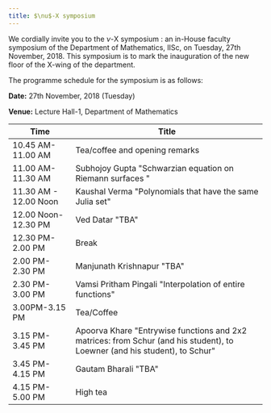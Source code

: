 ```yaml
---
title: $\nu$-X symposium
---
```

We cordially invite you to the $\nu$-X symposium : an in-House faculty symposium
of the Department of Mathematics, IISc, on Tuesday, 27th November, 2018. This symposium is to mark the inauguration
of the new floor of the X-wing of the department.


The programme schedule for the symposium is as follows:

__Date:__     27th November, 2018 (Tuesday)

__Venue:__  Lecture Hall-1, Department of Mathematics




Time     |  Title
--- | ---
10.45 AM-11.00 AM   |           Tea/coffee and opening remarks
11.00 AM-11.30 AM   |          Subhojoy Gupta "Schwarzian equation on Riemann surfaces "
11.30 AM - 12.00 Noon &nbsp; |      Kaushal Verma "Polynomials that have the same Julia set"
12.00 Noon- 12.30 PM   |     Ved Datar "TBA"
12.30 PM- 2.00 PM       |      Break
2.00 PM-2.30 PM          |      Manjunath Krishnapur "TBA"
2.30 PM-3.00 PM         |       Vamsi Pritham Pingali "Interpolation of entire functions"
3.00PM-3.15 PM           |      Tea/Coffee
3.15 PM-3.45 PM         |       Apoorva Khare "Entrywise functions and 2x2 matrices: from Schur (and his student), to Loewner (and his student), to Schur"
3.45 PM- 4.15 PM       |        Gautam Bharali "TBA"
4.15 PM-5.00 PM       |        High tea
